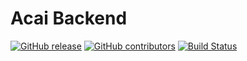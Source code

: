 # Acai Backend
[![GitHub release](https://img.shields.io/github/release/cuappdev/acai-backend.svg)](https://github.com/cuappdev/acai-backend/releases)
[![GitHub contributors](https://img.shields.io/github/contributors/cuappdev/acai-backend.svg)](https://github.com/cuappdev/acai-backend/graphs/contributors)
[![Build Status](https://travis-ci.org/cuappdev/acai-backend.svg?branch=master)](https://travis-ci.org/cuappdev/acai-backend)
